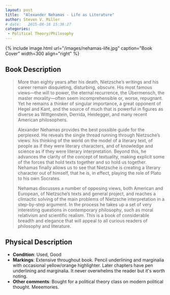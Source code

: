 ```yaml
---
layout: post
title:  "Alexander Nehamas - Life as Literature"
author: Steven V. Miller
# date:   2015-08-16 15:36:27
categories: 
 - Political Theory/Philosophy
---
```



{% include image.html url="/images/nehamas-life.jpg" caption="Book Cover" width=300 align="right" %}

## Book Description

> More than eighty years after his death, Nietzsche’s writings and his career remain disquieting, disturbing, obscure. His most famous views—the will to power, the eternal recurrence, the Übermensch, the master morality—often seem incomprehensible or, worse, repugnant. Yet he remains a thinker of singular importance, a great opponent of Hegel and Kant, and the source of much that is powerful in figures as diverse as Wittgenstein, Derrida, Heidegger, and many recent American philosophers.
>
> Alexander Nehamas provides the best possible guide for the perplexed. He reveals the single thread running through Nietzsche’s views: his thinking of the world on the model of a literary text, of people as if they were literary characters, and of knowledge and science as if they were literary interpretation. Beyond this, he advances the clarity of the concept of textuality, making explicit some of the forces that hold texts together and so hold us together. Nehamas finally allows us to see that Nietzsche is creating a literary character out of himself, that he is, in effect, playing the role of Plato to his own Socrates.
>
> Nehamas discusses a number of opposing views, both American and European, of Nietzsche’s texts and general project, and reaches a climactic solving of the main problems of Nietzsche interpretation in a step-by-step argument. In the process he takes up a set of very interesting questions in contemporary philosophy, such as moral relativism and scientific realism. This is a book of considerable breadth and elegance that will appeal to all curious readers of philosophy and literature.



## Physical Description

- **Condition**: Used, Good
- **Markings**: Extensive throughout book. Pencil underlining and marginalia with occasional yellow/orange highlighter. Later chapters have pen underlining and marginalia. It never overwhelms the reader but it's worth noting.
- **Other comments**: Bought for a political theory class on modern political thought. Meeemories.
